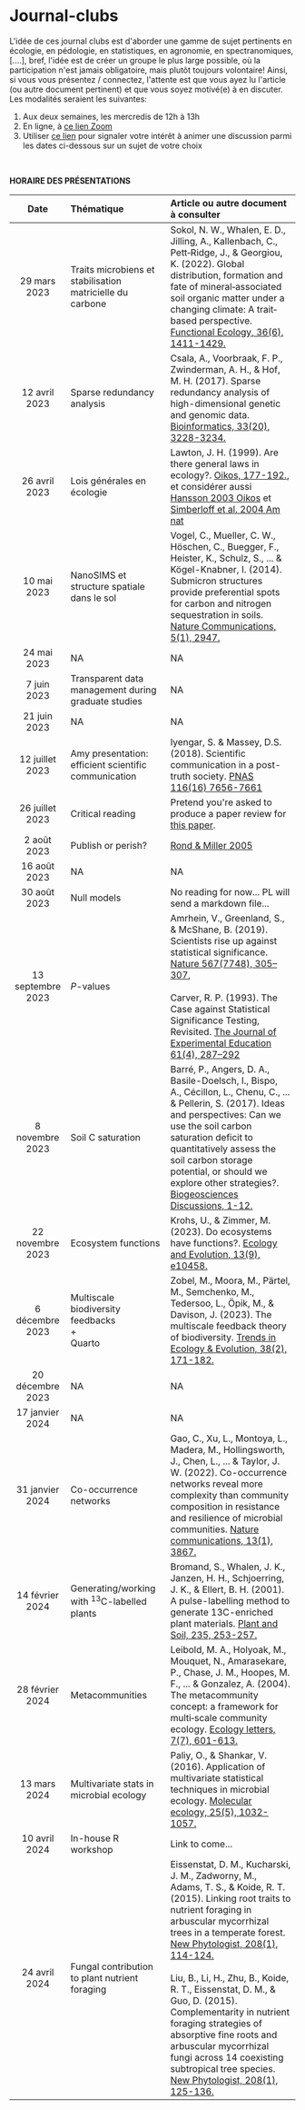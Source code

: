 # Journal-clubs

L'idée de ces journal clubs est d'aborder une gamme de sujet pertinents en écologie, en pédologie, en statistiques, en agronomie, en spectranomiques, [....], bref, l'idée est de créer un groupe le plus large possible, où la participation n'est jamais obligatoire, mais plutôt toujours volontaire! Ainsi, si vous vous présentez / connectez, l'attente est que vous ayez lu l'article (ou autre document pertinent) et que vous soyez motivé(e) à en discuter. Les modalités seraient les suivantes:


1. Aux deux semaines, les mercredis de 12h à 13h
2. En ligne, à [ce lien Zoom](https://umontreal.zoom.us/j/89884221721?pwd=bVNVTHV1SVZOVys1NVVtLytQU2M1dz09)
3. Utiliser [ce lien](https://forms.gle/2yaCDAK7QYEc2hnx8) pour signaler votre intérêt à animer une discussion parmi les dates ci-dessous sur un sujet de votre choix

<br>

**HORAIRE DES PRÉSENTATIONS**

| Date | Thématique | Article ou autre document à consulter |
|:---:|:--------------|:---------------------------------|
|29 mars 2023|Traits microbiens et stabilisation matricielle du carbone|Sokol, N. W., Whalen, E. D., Jilling, A., Kallenbach, C., Pett‐Ridge, J., & Georgiou, K. (2022). Global distribution, formation and fate of mineral‐associated soil organic matter under a changing climate: A trait‐based perspective. [Functional Ecology, 36(6), 1411-1429.](https://doi.org/10.1111/1365-2435.14040)|
|12 avril 2023|Sparse redundancy analysis|Csala, A., Voorbraak, F. P., Zwinderman, A. H., & Hof, M. H. (2017). Sparse redundancy analysis of high-dimensional genetic and genomic data. [Bioinformatics, 33(20), 3228-3234.](https://doi.org/10.1093/bioinformatics/btx374)|
|26 avril 2023|Lois générales en écologie|Lawton, J. H. (1999). Are there general laws in ecology?. [Oikos, 177-192.](https://doi.org/10.2307/3546712), et considérer aussi [Hansson 2003 Oikos](https://doi.org/10.1034/j.1600-0706.2003.12479.x) et [Simberloff et al. 2004 Am nat](https://doi.org/10.1086/420777)|
|10 mai 2023|NanoSIMS et structure spatiale dans le sol|Vogel, C., Mueller, C. W., Höschen, C., Buegger, F., Heister, K., Schulz, S., ... & Kögel-Knabner, I. (2014). Submicron structures provide preferential spots for carbon and nitrogen sequestration in soils. [Nature Communications, 5(1), 2947.](https://www.nature.com/articles/ncomms3947)|
|24 mai 2023|NA|NA|
|7 juin 2023|Transparent data management during graduate studies|NA|
|21 juin 2023|NA|NA|
|12 juillet 2023|Amy presentation: efficient scientific communication|Iyengar, S. & Massey, D.S. (2018). Scientific communication in a post-truth society. [PNAS 116(16) 7656-7661](https://www.pnas.org/doi/full/10.1073/pnas.1805868115)|
|26 juillet 2023|Critical reading|Pretend you're asked to produce a paper review for [this paper](https://link.springer.com/article/10.1007/s00374-017-1217-x).|
|2 août 2023|Publish or perish?|[Rond & Miller 2005](https://journals.sagepub.com/doi/abs/10.1177/1056492605276850)|
|16 août 2023|NA|NA|
|30 août 2023|Null models|No reading for now... PL will send a markdown file...|
|13 septembre 2023|*P*-values|Amrhein, V., Greenland, S., & McShane, B. (2019). Scientists rise up against statistical significance. [Nature 567(7748), 305–307](https://can01.safelinks.protection.outlook.com/?url=https%3A%2F%2Fdoi.org%2F10.1038%2Fd41586-019-00857-9&data=05%7C01%7Cpierre-luc.chagnon%40agr.gc.ca%7Cee0253071d654a5ed57208dbafa1800a%7C9da98bb118574cc387519a49e35d24cd%7C0%7C0%7C638296880403598305%7CUnknown%7CTWFpbGZsb3d8eyJWIjoiMC4wLjAwMDAiLCJQIjoiV2luMzIiLCJBTiI6Ik1haWwiLCJXVCI6Mn0%3D%7C3000%7C%7C%7C&sdata=tF%2BVgS9Lvln6wQfq%2FbAGY%2BvK6ss4O87DI6lmPK8YzRI%3D&reserved=0), <br><br> Carver, R. P. (1993). The Case against Statistical Significance Testing, Revisited. [The Journal of Experimental Education 61(4), 287–292](https://can01.safelinks.protection.outlook.com/?url=http%3A%2F%2Fwww.jstor.org%2Fstable%2F20152382&data=05%7C01%7Cpierre-luc.chagnon%40agr.gc.ca%7Cb82f0c83b52b4e05ae2808dbaf0b4604%7C9da98bb118574cc387519a49e35d24cd%7C0%7C0%7C638296235175995413%7CUnknown%7CTWFpbGZsb3d8eyJWIjoiMC4wLjAwMDAiLCJQIjoiV2luMzIiLCJBTiI6Ik1haWwiLCJXVCI6Mn0%3D%7C3000%7C%7C%7C&sdata=zIXV2Ku2Gw94pt0lTbYFZpY0hgKdbkH5%2BwZw2mTgpI0%3D&reserved=0)|
|8 novembre 2023|Soil C saturation|Barré, P., Angers, D. A., Basile-Doelsch, I., Bispo, A., Cécillon, L., Chenu, C., ... & Pellerin, S. (2017). Ideas and perspectives: Can we use the soil carbon saturation deficit to quantitatively assess the soil carbon storage potential, or should we explore other strategies?. [Biogeosciences Discussions, 1-12.](https://bg.copernicus.org/preprints/bg-2017-395/)|
|22 novembre 2023|Ecosystem functions|Krohs, U., & Zimmer, M. (2023). Do ecosystems have functions?. [Ecology and Evolution, 13(9), e10458.](https://doi.org/10.1002/ece3.10458)|
|6 décembre 2023|Multiscale biodiversity feedbacks <br> + <br> Quarto|Zobel, M., Moora, M., Pärtel, M., Semchenko, M., Tedersoo, L., Öpik, M., & Davison, J. (2023). The multiscale feedback theory of biodiversity. [Trends in Ecology & Evolution, 38(2), 171-182.](https://doi.org/10.1016/j.tree.2022.09.008)|
|20 décembre 2023|NA|NA|
|17 janvier 2024|NA|NA|
|31 janvier 2024|Co-occurrence networks|Gao, C., Xu, L., Montoya, L., Madera, M., Hollingsworth, J., Chen, L., ... & Taylor, J. W. (2022). Co-occurrence networks reveal more complexity than community composition in resistance and resilience of microbial communities. [Nature communications, 13(1), 3867.](https://doi.org/10.1038/s41467-022-31343-y)|
|14 février 2024|Generating/working with <sup>13</sup>C-labelled plants|Bromand, S., Whalen, J. K., Janzen, H. H., Schjoerring, J. K., & Ellert, B. H. (2001). A pulse-labelling method to generate 13C-enriched plant materials. [Plant and Soil, 235, 253-257.](https://doi.org/10.1023/A:1011922103323)|
|28 février 2024|Metacommunities|Leibold, M. A., Holyoak, M., Mouquet, N., Amarasekare, P., Chase, J. M., Hoopes, M. F., ... & Gonzalez, A. (2004). The metacommunity concept: a framework for multi‐scale community ecology. [Ecology letters, 7(7), 601-613.](https://doi.org/10.1111/j.1461-0248.2004.00608.x)|
|13 mars 2024|Multivariate stats in microbial ecology|Paliy, O., & Shankar, V. (2016). Application of multivariate statistical techniques in microbial ecology. [Molecular ecology, 25(5), 1032-1057.](https://doi.org/10.1111/mec.13536)|
|10 avril 2024|In-house R workshop|Link to come...|
|24 avril 2024|Fungal contribution to plant nutrient foraging|Eissenstat, D. M., Kucharski, J. M., Zadworny, M., Adams, T. S., & Koide, R. T. (2015). Linking root traits to nutrient foraging in arbuscular mycorrhizal trees in a temperate forest. [New Phytologist, 208(1), 114-124.](https://doi.org/10.1111/nph.13451) <br><br> Liu, B., Li, H., Zhu, B., Koide, R. T., Eissenstat, D. M., & Guo, D. (2015). Complementarity in nutrient foraging strategies of absorptive fine roots and arbuscular mycorrhizal fungi across 14 coexisting subtropical tree species. [New Phytologist, 208(1), 125-136.](https://doi.org/10.1111/nph.13434)|



